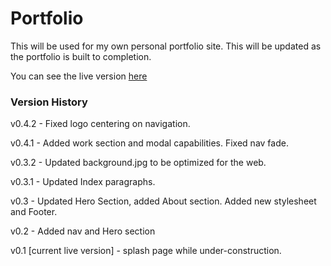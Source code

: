 Portfolio
=========

This will be used for my own personal portfolio site. This will be updated as the portfolio is built to completion.

You can see the live version [here](http://www.caleb-cox.com)

### Version History

v0.4.2 - Fixed logo centering on navigation.

v0.4.1 - Added work section and modal capabilities. Fixed nav fade.

v0.3.2 - Updated background.jpg to be optimized for the web.

v0.3.1 - Updated Index paragraphs.

v0.3 - Updated Hero Section, added About section. Added new stylesheet and Footer.

v0.2 - Added nav and Hero section

v0.1 [current live version] - splash page while under-construction.

